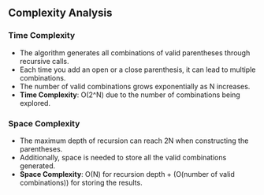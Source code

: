## Complexity Analysis

### Time Complexity
- The algorithm generates all combinations of valid parentheses through recursive calls. 
- Each time you add an open or a close parenthesis, it can lead to multiple combinations.
- The number of valid combinations grows exponentially as N increases.
- **Time Complexity**: O(2^N) due to the number of combinations being explored.


### Space Complexity
- The maximum depth of recursion can reach 2N when constructing the parentheses.
- Additionally, space is needed to store all the valid combinations generated.  
- **Space Complexity**: O(N) for recursion depth + (O(number of valid combinations)) for storing the results.

